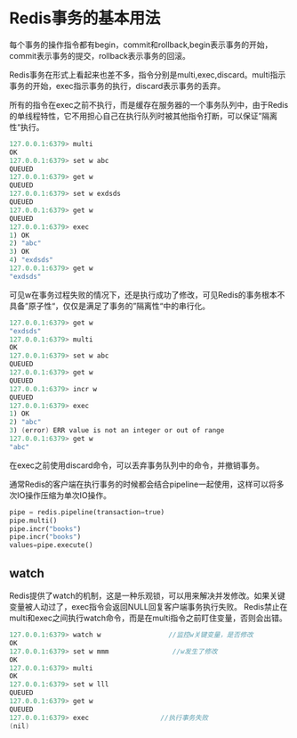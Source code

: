 # Redis事务的基本用法
每个事务的操作指令都有begin，commit和rollback,begin表示事务的开始，commit表示事务的提交，rollback表示事务的回滚。

Redis事务在形式上看起来也差不多，指令分别是multi,exec,discard。multi指示事务的开始，exec指示事务的执行，discard表示事务的丢弃。

所有的指令在exec之前不执行，而是缓存在服务器的一个事务队列中，由于Redis的单线程特性，它不用担心自己在执行队列时被其他指令打断，可以保证”隔离性“执行。
```java
127.0.0.1:6379> multi
OK
127.0.0.1:6379> set w abc
QUEUED
127.0.0.1:6379> get w
QUEUED
127.0.0.1:6379> set w exdsds
QUEUED
127.0.0.1:6379> get w
QUEUED
127.0.0.1:6379> exec
1) OK
2) "abc"
3) OK
4) "exdsds"
127.0.0.1:6379> get w
"exdsds"
```

可见w在事务过程失败的情况下，还是执行成功了修改，可见Redis的事务根本不具备”原子性“，仅仅是满足了事务的”隔离性“中的串行化。
```java
127.0.0.1:6379> get w
"exdsds"
127.0.0.1:6379> multi
OK
127.0.0.1:6379> set w abc
QUEUED
127.0.0.1:6379> get w
QUEUED
127.0.0.1:6379> incr w
QUEUED
127.0.0.1:6379> exec
1) OK
2) "abc"
3) (error) ERR value is not an integer or out of range
127.0.0.1:6379> get w
"abc"
```

在exec之前使用discard命令，可以丢弃事务队列中的命令，并撤销事务。

通常Redis的客户端在执行事务的时候都会结合pipeline一起使用，这样可以将多次IO操作压缩为单次IO操作。
```python
pipe = redis.pipeline(transaction=true)
pipe.multi()
pipe.incr("books")
pipe.incr("books")
values=pipe.execute()
```

## watch
Redis提供了watch的机制，这是一种乐观锁，可以用来解决并发修改。如果关键变量被人动过了，exec指令会返回NULL回复客户端事务执行失败。
Redis禁止在multi和exec之间执行watch命令，而是在multi指令之前盯住变量，否则会出错。
```java
127.0.0.1:6379> watch w                 //监控w关键变量，是否修改
OK
127.0.0.1:6379> set w mmm                //w发生了修改
OK
127.0.0.1:6379> multi
OK
127.0.0.1:6379> set w lll
QUEUED
127.0.0.1:6379> get w
QUEUED
127.0.0.1:6379> exec                  //执行事务失败
(nil)
```

